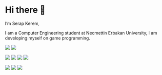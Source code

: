 # Hi there 👋

I’m Serap Kerem,

I am a Computer Engineering student at Necmettin Erbakan University, I am developing myself on game programming.

[![](https://img.shields.io/badge/LinkedIn-0077B5?style=for-the-badge&logo=linkedin&logoColor=white)](https://www.linkedin.com/in/serap-kerem-977671197/) [![](https://img.shields.io/badge/Instagram-E4405F?style=for-the-badge&logo=instagram&logoColor=white)](http://instagram.com/keremserap) 

![](https://img.shields.io/badge/C%23-239120?style=for-the-badge&logo=c-sharp&logoColor=white) ![](https://img.shields.io/badge/C%2B%2B-00599C?style=for-the-badge&logo=c%2B%2B&logoColor=white) ![](https://img.shields.io/badge/OpenJDK-ED8B00?style=for-the-badge&logo=openjdk&logoColor=white) ![](https://img.shields.io/badge/Python-FFD43B?style=for-the-badge&logo=python&logoColor=blue)

![](https://img.shields.io/badge/Microsoft%20SQL%20Server-CC2927?style=for-the-badge&logo=microsoft%20sql%20server&logoColor=white) ![](https://img.shields.io/badge/MySQL-005C84?style=for-the-badge&logo=mysql&logoColor=white) ![](https://img.shields.io/badge/SQLite-07405E?style=for-the-badge&logo=sqlite&logoColor=white)
